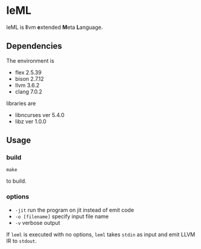 leML
====
leML is **l**lvm **e**xtended **M**eta **L**anguage.

## Dependencies

The environment is

* flex 2.5.39
* bison 2.7.12
* llvm 3.6.2
* clang 7.0.2

libraries are

* libncurses ver 5.4.0
* libz ver 1.0.0

## Usage

### build

```
make
```

to build.

### options

* `-jit` run the program on jit instead of emit code
* `-o [filename]` specify input file name
* `-v` verbose output

If `leml` is executed with no options, `leml` takes `stdin` as input and emit LLVM IR to `stdout`.

